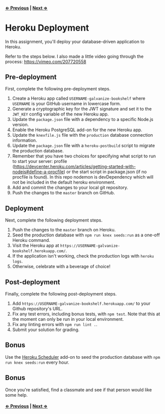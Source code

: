 #### [⇐ Previous](5_user_authorization.md) | [Next ⇒](README.md)

# Heroku Deployment

In this assignment, you'll deploy your database-driven application to Heroku.

Refer to the steps below. I also made a little video going through the process:
https://vimeo.com/207720558

## Pre-deployment

First, complete the following pre-deployment steps.

1. Create a Heroku app called `USERNAME-galvanize-bookshelf` where `USERNAME` is your GitHub username in lowercase form.
1. Generate a cryptographic key for the JWT signature and set it to the `JWT_KEY` config variable of the new Heroku app.
1. Update the `package.json` file with a dependency to a specific Node.js version.
1. Enable the Heroku PostgreSQL add-on for the new Heroku app.
1. Update the `knexfile.js` file with the `production` database connection information.
1. Update the `package.json` file with a `heroku-postbuild` script to migrate the production database.
1. Remember that you have two choices for specifying what script to run to start your server: profile (https://devcenter.heroku.com/articles/getting-started-with-nodejs#define-a-procfile) or the start script in package.json (if no procfile is found). In this repo nodemon is devDependency which will not be included in the default heroku environment. 
1. Add and commit the changes to your local git repository.
1. Push the changes to the `master` branch on GitHub.

## Deployment

Next, complete the following deployment steps.

1. Push the changes to the `master` branch on Heroku.
1. Seed the production database with `npm run knex seeds:run` as a one-off Heroku command.
1. Visit the Heroku app at `https://USERNAME-galvanize-bookshelf.herokuapp.com/`.
1. If the application isn't working, check the production logs with `heroku logs`.
1. Otherwise, celebrate with a beverage of choice!

## Post-deployment

Finally, complete the following post-deployment steps.

1. Add `https://USERNAME-galvanize-bookshelf.herokuapp.com/` to your Github repository's URL.
1. Fix any test errors, including bonus tests, with `npm test`. Note that this at the moment can only be run in your local environment.
1. Fix any linting errors with `npm run lint .`.
1. Submit your solution for grading.

## Bonus

Use the [Heroku Scheduler](https://devcenter.heroku.com/articles/scheduler) add-on to seed the production database with `npm run knex seeds:run` every hour.

## Bonus

Once you're satisfied, find a classmate and see if that person would like some help.

#### [⇐ Previous](5_user_authorization.md) | [Next ⇒](README.md)

